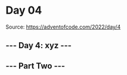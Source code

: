 # Day 04

Source: <https://adventofcode.com/2022/day/4>

## --- Day 4: xyz ---

## --- Part Two ---

